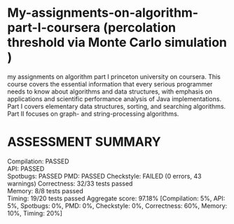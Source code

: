 # My-assignments-on-algorithm-part-I-coursera (percolation threshold via Monte Carlo simulation )
my assignments on algorithm part I princeton university on coursera.  This course covers the essential information that every serious programmer needs to know about algorithms and data structures, with emphasis on applications and scientific performance analysis of Java implementations. Part I covers elementary data structures, sorting, and searching algorithms. Part II focuses on graph- and string-processing algorithms.



# ASSESSMENT SUMMARY

Compilation: PASSED  
API: PASSED  
Spotbugs: PASSED 
PMD: PASSED 
Checkstyle: FAILED (0 errors, 43 warnings)
Correctness: 32/33 tests passed  
Memory: 8/8 tests passed  
Timing: 19/20 tests passed
Aggregate score: 97.18% [Compilation: 5%, API: 5%, Spotbugs: 0%, PMD: 0%, Checkstyle: 0%, Correctness: 60%, Memory: 10%, Timing: 20%] 
